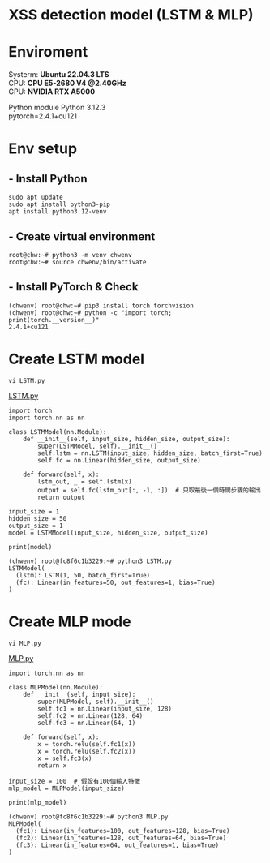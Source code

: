 XSS detection model (LSTM & MLP)
===

# Enviroment
Systerm:	**Ubuntu 22.04.3 LTS**\
CPU:	**CPU E5-2680 V4 @2.40GHz**\
GPU:	**NVIDIA RTX A5000**

Python module	Python 3.12.3\
pytorch=2.4.1+cu121

# Env setup
## - Install Python
```
sudo apt update
sudo apt install python3-pip
apt install python3.12-venv
```
## - Create virtual environment
```
root@chw:~# python3 -m venv chwenv
root@chw:~# source chwenv/bin/activate
```
## - Install PyTorch & Check
```
(chwenv) root@chw:~# pip3 install torch torchvision
(chwenv) root@chw:~# python -c "import torch; print(torch.__version__)"
2.4.1+cu121
```

# Create LSTM model
```
vi LSTM.py
```
[LSTM.py](https://github.com/Chw41/XSS-dection-model/blob/main/LSTM.py)
```python=
import torch
import torch.nn as nn

class LSTMModel(nn.Module):
    def __init__(self, input_size, hidden_size, output_size):
        super(LSTMModel, self).__init__()
        self.lstm = nn.LSTM(input_size, hidden_size, batch_first=True)
        self.fc = nn.Linear(hidden_size, output_size)

    def forward(self, x):
        lstm_out, _ = self.lstm(x)
        output = self.fc(lstm_out[:, -1, :])  # 只取最後一個時間步驟的輸出
        return output

input_size = 1
hidden_size = 50
output_size = 1
model = LSTMModel(input_size, hidden_size, output_size)

print(model)
```
```
(chwenv) root@fc8f6c1b3229:~# python3 LSTM.py
LSTMModel(
  (lstm): LSTM(1, 50, batch_first=True)
  (fc): Linear(in_features=50, out_features=1, bias=True)
)
```

# Create MLP mode
```
vi MLP.py
```
[MLP.py](https://github.com/Chw41/XSS-dection-model/blob/main/MLP.py)
```python=
import torch.nn as nn

class MLPModel(nn.Module):
    def __init__(self, input_size):
        super(MLPModel, self).__init__()
        self.fc1 = nn.Linear(input_size, 128)
        self.fc2 = nn.Linear(128, 64)
        self.fc3 = nn.Linear(64, 1)

    def forward(self, x):
        x = torch.relu(self.fc1(x))
        x = torch.relu(self.fc2(x))
        x = self.fc3(x)
        return x

input_size = 100  # 假設有100個輸入特徵
mlp_model = MLPModel(input_size)

print(mlp_model)
```
```
(chwenv) root@fc8f6c1b3229:~# python3 MLP.py
MLPModel(
  (fc1): Linear(in_features=100, out_features=128, bias=True)
  (fc2): Linear(in_features=128, out_features=64, bias=True)
  (fc3): Linear(in_features=64, out_features=1, bias=True)
)
```
